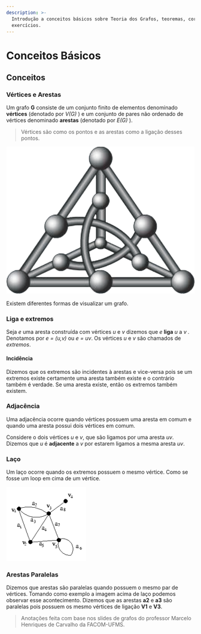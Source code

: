 ```yaml
---
description: >-
  Introdução a conceitos básicos sobre Teoria dos Grafos, teoremas, corolário e
  exercícios.
---
```


# Conceitos Básicos

## Conceitos

### Vértices e Arestas

Um grafo **G** consiste de um conjunto finito de elementos denominado **vértices** \(denotado por _V\(G\)_ \) e um conjunto de pares não ordenado de vértices denominado **arestas** \(denotado por _E\(G\)_ \).

> Vértices são como os pontos e as arestas como a ligação desses pontos.

![Logo da FACOM-UFMS](.gitbook/assets/facom_t-e1570141752277.png)

Existem diferentes formas de visualizar um grafo. 

### Liga e extremos

Seja  _e_   uma aresta construída com vértices _u_ e _v_  dizemos que _e_ **liga** _u_ a _v ._ Denotamos por _e = \(u,v\)_ ou _e = uv_. Os vértices _u_ e _v_ são chamados de _extremos_.

#### Incidência

Dizemos que os extremos são incidentes à arestas e vice-versa pois se um extremos existe certamente uma aresta também existe e o contrário também é verdade. Se uma aresta existe, então os extremos também existem.

### Adjacência

Uma adjacência ocorre quando vértices possuem uma aresta em comum e quando uma aresta possui dois vértices em comum.

Considere o dois vértices _u_ e _v_, que são ligamos por uma aresta _uv_. Dizemos que _u_ é **adjacente** a _v_ por estarem ligamos a mesma aresta _uv_.

### Laço

Um laço ocorre quando os extremos possuem o mesmo vértice. Como se fosse um loop em cima de um vértice.

![Aqui temos exemplo de uma ocorr&#xEA;ncia de la&#xE7;o.](.gitbook/assets/laco.png)

### Arestas Paralelas

Dizemos que arestas são paralelas quando possuem o mesmo par de vértices. Tomando como exemplo a imagem acima de laço podemos observar esse acontecimento. Dizemos que as arestas **a2** e **a3** são paralelas pois possuem os mesmo vértices de ligação **V1** e **V3**.

> Anotações feita com base nos slides de grafos do professor Marcelo Henriques de Carvalho da FACOM-UFMS.



